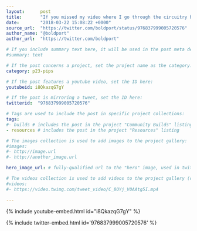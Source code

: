 ```yaml
---
layout:      post
title:       "If you missed my video where I go through the circuitry behind PIPS"
date:        "2018-03-22 15:08:22 +0000"
source_url:  "https://twitter.com/boldport/status/976837999005720576"
author_name: "@boldport"
author_url:  "https://twitter.com/boldport"

# If you include summary text here, it will be used in the post meta description instead of an excerpt from the post body
#summary: text

# If the post concerns a project, set the project name as the category:
category: p23-pips

# If the post features a youtube video, set the ID here:
youtubeid: i8QkazqG7gY

# If the post is mirroring a tweet, set the ID here:
twitterid:  "976837999005720576"

# Tags are used to include the post in specific project collections:
tags:
#- builds # includes the post in the project "Community Builds" listing
- resources # includes the post in the project "Resources" listing

# The images collection is used to add images to the project gallery:
#images:
#- http://image.url
#- http://another_image.url

hero_image_url: # fully-qualified url to the "hero" image, used in twitter cards for example

# The videos collection is used to add videos to the project gallery (currently only mp4):
#videos:
#- https://video.twimg.com/tweet_video/C_8OYj_V0AAtg5I.mp4

---
```


{% include youtube-embed.html id="i8QkazqG7gY" %}

{% include twitter-embed.html id='976837999005720576' %}


